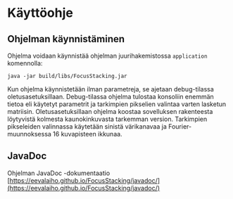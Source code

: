 # Käyttöohje

## Ohjelman käynnistäminen

Ohjelma voidaan käynnistää ohjelman juurihakemistossa ```application``` komennolla:
```
java -jar build/libs/FocusStacking.jar
```
Kun ohjelma käynnistetään ilman parametreja, se ajetaan debug-tilassa oletusasetuksillaan. Debug-tilassa ohjelma tulostaa konsoliin enemmän tietoa eli käytetyt parametrit ja tarkimpien pikselien valintaa varten lasketun matriisin. Oletusasetuksillaan ohjelma koostaa sovelluksen rakenteesta löytyvistä kolmesta kaunokinkuvasta tarkemman version. Tarkimpien pikseleiden valinnassa käytetään sinistä värikanavaa ja Fourier-muunnoksessa 16 kuvapisteen ikkunaa. 

## JavaDoc

Ohjelman JavaDoc -dokumentaatio [https://eevalaiho.github.io/FocusStacking/javadoc/](https://eevalaiho.github.io/FocusStacking/javadoc/)



